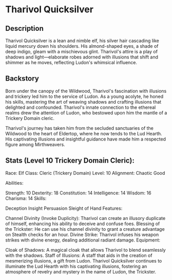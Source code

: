 # Tharivol Quicksilver

## Description
Tharivol Quicksilver is a lean and nimble elf, his silver hair cascading like liquid mercury down his shoulders. His almond-shaped eyes, a shade of deep indigo, gleam with a mischievous glint. Tharivol's attire is a play of shadows and light—elaborate robes adorned with illusions that shift and shimmer as he moves, reflecting Ludon's whimsical influence.

## Backstory
Born under the canopy of the Wildwood, Tharivol's fascination with illusions and trickery led him to the service of Ludon. As a young acolyte, he honed his skills, mastering the art of weaving shadows and crafting illusions that delighted and confounded. Tharivol's innate connection to the ethereal realms drew the attention of Ludon, who bestowed upon him the mantle of a Trickery Domain cleric.

Tharivol's journey has taken him from the secluded sanctuaries of the Wildwood to the heart of Eldertop, where he now tends to the Lud Hearth. His captivating illusions and insightful guidance have made him a respected figure among Mirthweavers.

## Stats (Level 10 Trickery Domain Cleric):

Race: Elf
Class: Cleric (Trickery Domain)
Level: 10
Alignment: Chaotic Good


Abilities:

Strength: 10
Dexterity: 18
Constitution: 14
Intelligence: 14
Wisdom: 16
Charisma: 14
Skills:

Deception
Insight
Persuasion
Sleight of Hand
Features:

Channel Divinity (Invoke Duplicity): Tharivol can create an illusory duplicate of himself, enhancing his ability to deceive and confuse foes.
Blessing of the Trickster: He can use his channel divinity to grant a creature advantage on Stealth checks for an hour.
Divine Strike: Tharivol infuses his weapon strikes with divine energy, dealing additional radiant damage.
Equipment:

Cloak of Shadows: A magical cloak that allows Tharivol to blend seamlessly with the shadows.
Staff of Illusions: A staff that aids in the creation of mesmerizing illusions, a gift from Ludon.
Tharivol Quicksilver continues to illuminate the Lud Hearth with his captivating illusions, fostering an atmosphere of revelry and mystery in the name of Ludon, the Trickster.